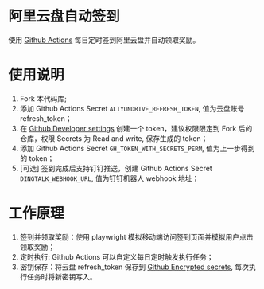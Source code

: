 # 阿里云盘自动签到
使用 [Github Actions](https://github.com/features/actions) 每日定时签到阿里云盘并自动领取奖励。

# 使用说明
1. Fork 本代码库;
2. 添加 Github Actions Secret `ALIYUNDRIVE_REFRESH_TOKEN`, 值为云盘账号 refresh_token；
3. 在 [Github Developer settings](https://github.com/settings/tokens?type=beta) 创建一个 token，建议权限限定到 Fork 后的仓库，权限 Secrets 为 Read and write, 保存生成的 token；
4. 添加 Github Actions Secret `GH_TOKEN_WITH_SECRETS_PERM`, 值为上一步得到的 token；
5. [可选] 签到完成后支持钉钉推送，创建 Github Actions Secret `DINGTALK_WEBHOOK_URL`, 值为钉钉机器人 webhook 地址；

# 工作原理
1. 签到并领取奖励：使用 playwright 模拟移动端访问签到页面并模拟用户点击领取奖励；
2. 定时执行: Github Actions 可以自定义每日定时触发执行任务；
3. 密钥保存：将云盘 refresh_token 保存到 [Github Encrypted secrets](https://docs.github.com/en/actions/security-guides/encrypted-secrets), 每次执行任务时将新密钥写入。
